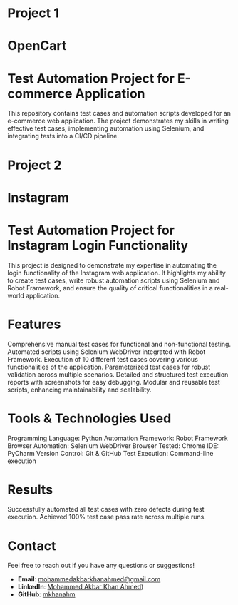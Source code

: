 # Project 1
# OpenCart

# Test Automation Project for E-commerce Application

This repository contains test cases and automation scripts developed for an e-commerce web application. The project demonstrates my skills in writing effective test cases, implementing automation using Selenium, and integrating tests into a CI/CD pipeline.

# Project 2
# Instagram 

# Test Automation Project for Instagram Login Functionality

This project is designed to demonstrate my expertise in automating the login functionality of the Instagram web application. It highlights my ability to create test cases, write robust automation scripts using Selenium and Robot Framework, and ensure the quality of critical functionalities in a real-world application.


# Features

Comprehensive manual test cases for functional and non-functional testing.
Automated scripts using Selenium WebDriver integrated with Robot Framework.
Execution of 10 different test cases covering various functionalities of the application.
Parameterized test cases for robust validation across multiple scenarios.
Detailed and structured test execution reports with screenshots for easy debugging.
Modular and reusable test scripts, enhancing maintainability and scalability.


# Tools & Technologies Used

Programming Language: Python
Automation Framework: Robot Framework
Browser Automation: Selenium WebDriver
Browser Tested: Chrome
IDE: PyCharm
Version Control: Git & GitHub
Test Execution: Command-line execution


# Results
Successfully automated all test cases with zero defects during test execution.
Achieved 100% test case pass rate across multiple runs.


# Contact

Feel free to reach out if you have any questions or suggestions!

- **Email**: mohammedakbarkhanahmed@gmail.com
- **LinkedIn**: [Mohammed Akbar Khan Ahmed](https://www.linkedin.com/in/mohammedakbarkhanahmed/))
- **GitHub**: [mkhanahm](https://github.com/mkhanmak)
